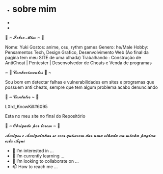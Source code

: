 - # sobre mim
- 
- 



🦊 ~ 𝓢𝓸𝓫𝓻𝓮 𝓜𝓲𝓶 ~ 🦊

Nome: Yuki
Gostos: anime, osu, rythm games
Genero: he/Male
Hobby: Pensamentos Tech, Design Grafico, Desenvolvimento Web (Ao final da pagina tem meu SITE de uma olhada)
Trabalhando : Construção de AntiCheat | Pentester | Desenvolvedor de Cheats e Venda de programas



~ 📇 𝓒𝓸𝓷𝓱𝓮𝓬𝓲𝓶𝓮𝓷𝓽𝓸𝓼 📇 ~


  
  

Sou bom em detectar falhas e vulnerabilidades em sites e programas que possuem anti cheats, sempre que tem algum problema acabo denunciando


📝 ~ 𝓒𝓸𝓷𝓽𝓪𝓽𝓸𝓼 ~ 📝


LXrd_KnowKill#6095


Esta no meu site no final do Repositório

💖 ~ 𝓞𝓫𝓻𝓲𝓰𝓪𝓭𝓸 𝓹𝓸𝓻 𝓵𝓮𝓻𝓮𝓶 ~ 💖

𝓐𝓶𝓲𝓰𝓸𝓼 𝓮 𝓐𝓶𝓲𝓰𝓾𝓲𝓷𝓱𝓪𝓼 𝓼𝓮 𝓿𝓸𝓬𝓼 𝓺𝓾𝓲𝓼𝓮𝓻𝓮𝓶 𝓭𝓪𝓻 𝓾𝓶𝓪 𝓸𝓵𝓱𝓪𝓭𝓪 𝓷𝓪 𝓶𝓲𝓷𝓱𝓪 𝓹𝓪𝓰𝓲𝓷𝓪 𝓮𝓼𝓽𝓪 𝓐𝓺𝓾𝓲

- 👀 I’m interested in ...
- 🌱 I’m currently learning ...
- 💞️ I’m looking to collaborate on ...
- 📫 How to reach me ...

<!---
killuaisbest/killuaisbest is a ✨ special ✨ repository because its `README.md` (this file) appears on your GitHub profile.
You can click the Preview link to take a look at your changes.
--->
